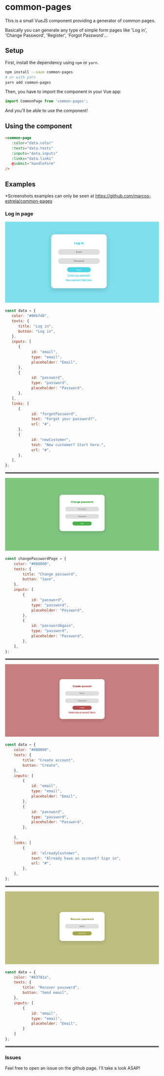 # common-pages

This is a small VueJS component providing a generator of common pages.

Basically you can generate any type of simple form pages like 'Log in', 'Change Password', 'Register', 'Forgot Password'...


## Setup

First, install the dependency using `npm` or `yarn`.
```bash
npm install --save common-pages
# or with yarn
yarn add common-pages
```

Then, you have to import the component in your Vue app:

```javascript
import CommonPage from 'common-pages';
```

And you'll be able to use the component!

## Using the component

```html
<common-page                                                                                                        
   :color="data.color"
   :texts="data.texts"
   :inputs="data.inputs"
   :links="data.links"
   @submit="handleForm"
/>
```

## Examples

*Screenshots examples can only be seen at https://github.com/marcos-estrela/common-pages

### Log in page
![Login Page](screenshots/LoginPage.png)

```javascript
const data = {
   color: "#00bfd8",
   texts: {
      title: "Log in",
      button: "Log in",
   },
   inputs: [
      {
            id: "email",
            type: "email",
            placeholder: "Email",
      },
      {
            id: "password",
            type: "password",
            placeholder: "Password",
      },
   ],
   links: [
      {
            id: "forgotPassword",
            text: "Forgot your password?",
            url: "#",
      },
      {
            id: "newCustomer",
            text: "New customer? Start here.",
            url: "#",
      },
   ],
};
```
<hr style="border:2px solid gray"> </hr>


![Change Password Page](screenshots/ChangePasswordPage.png)

```javascript
const changePasswordPage = {
    color: "#008000",
    texts: {
        title: "Change password",
        button: "Save",
    },
    inputs: [
        {
            id: "password",
            type: "password",
            placeholder: "Password",
        },
        {
            id: "passwordAgain",
            type: "password",
            placeholder: "Password",
        },
    ],
};
```
<hr style="border:2px solid gray"> </hr>


![Register Page](screenshots/RegisterPage.png)

```javascript
const data = {
    color: "#8B0000",
    texts: {
        title: "Create account",
        button: "Create",  
    },
    inputs: [
        {
            id: "email",
            type: "email",
            placeholder: "Email",
        },
        {
            id: "password",
            type: "password",
            placeholder: "Password",
        },

    ],
    links: [
        {
            id: "alreadyCustomer",
            text: "Already have an account? Sign in",
            url: "#",
        },
    ],
};

```
<hr style="border:2px solid gray"> </hr>

![Recover Password Page](screenshots/RecoverPasswordPage.png)

```javascript
const data = {
    color: "#83781a",
    texts: {
        title: "Recover password",
        button: "Send email",
    },
    inputs: [
        {
            id: "email",
            type: "email",
            placeholder: "Email",
        }
    ]
};
```
<hr style="border:2px solid gray"> </hr>

<!-- ## Contribute

If you wish to contribute, or simply debug, this library, you're free to go!

Just run:

```bash
# install dependencies
yarn
# You need to add vue, as its a peer dependency
yarn add vue
# Run the app
yarn serve
```

And go to http://localhost:8080 to see the demo app.

The rotation computation relies on the external library `ts-matrix` to compute a 360º angle between the center and the current cursor position. -->

### Issues

Feel free to open an issue on the github page. I'll take a look ASAP!